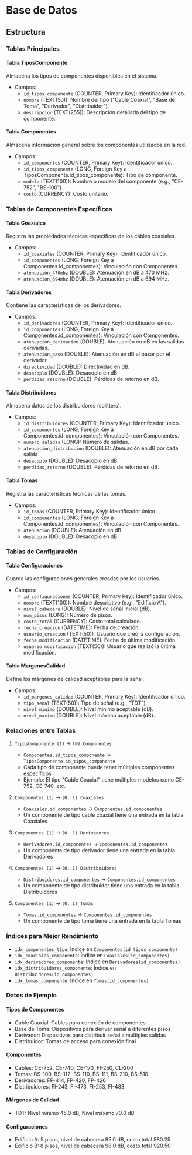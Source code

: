 # Base de Datos

## Estructura

### Tablas Principales

#### Tabla TiposComponente

Almacena los tipos de componentes disponibles en el sistema.

-   Campos:
    -   `id_tipos_componente` (COUNTER, Primary Key): Identificador único.
    -   `nombre` (TEXT(50)): Nombre del tipo ("Cable Coaxial", "Base de Toma", "Derivador", "Distribuidor").
    -   `descripcion` (TEXT(255)): Descripción detallada del tipo de componente.

#### Tabla Componentes

Almacena información general sobre los componentes utilizados en la red.

-   Campos:
    -   `id_componentes` (COUNTER, Primary Key): Identificador único.
    -   `id_tipos_componente` (LONG, Foreign Key a TiposComponente.id_tipos_componente): Tipo de componente.
    -   `modelo` (TEXT(100)): Nombre o modelo del componente (e.g., "CE-752", "BS-100").
    -   `costo` (CURRENCY): Costo unitario.

### Tablas de Componentes Específicos

#### Tabla Coaxiales

Registra las propiedades técnicas específicas de los cables coaxiales.

-   Campos:
    -   `id_coaxiales` (COUNTER, Primary Key): Identificador único.
    -   `id_componentes` (LONG, Foreign Key a Componentes.id_componentes): Vinculación con Componentes.
    -   `atenuacion_470mhz` (DOUBLE): Atenuación en dB a 470 MHz.
    -   `atenuacion_694mhz` (DOUBLE): Atenuación en dB a 694 MHz.

#### Tabla Derivadores

Contiene las características de los derivadores.

-   Campos:
    -   `id_derivadores` (COUNTER, Primary Key): Identificador único.
    -   `id_componentes` (LONG, Foreign Key a Componentes.id_componentes): Vinculación con Componentes.
    -   `atenuacion_derivacion` (DOUBLE): Atenuación en dB en las salidas derivadas.
    -   `atenuacion_paso` (DOUBLE): Atenuación en dB al pasar por el derivador.
    -   `directividad` (DOUBLE): Directividad en dB.
    -   `desacoplo` (DOUBLE): Desacoplo en dB.
    -   `perdidas_retorno` (DOUBLE): Pérdidas de retorno en dB.

#### Tabla Distribuidores

Almacena datos de los distribuidores (splitters).

-   Campos:
    -   `id_distribuidores` (COUNTER, Primary Key): Identificador único.
    -   `id_componentes` (LONG, Foreign Key a Componentes.id_componentes): Vinculación con Componentes.
    -   `numero_salidas` (LONG): Número de salidas.
    -   `atenuacion_distribucion` (DOUBLE): Atenuación en dB por cada salida.
    -   `desacoplo` (DOUBLE): Desacoplo en dB.
    -   `perdidas_retorno` (DOUBLE): Pérdidas de retorno en dB.

#### Tabla Tomas

Registra las características técnicas de las tomas.

-   Campos:
    -   `id_tomas` (COUNTER, Primary Key): Identificador único.
    -   `id_componentes` (LONG, Foreign Key a Componentes.id_componentes): Vinculación con Componentes.
    -   `atenuacion` (DOUBLE): Atenuación en dB.
    -   `desacoplo` (DOUBLE): Desacoplo en dB.

### Tablas de Configuración

#### Tabla Configuraciones

Guarda las configuraciones generales creadas por los usuarios.

-   Campos:
    -   `id_configuraciones` (COUNTER, Primary Key): Identificador único.
    -   `nombre` (TEXT(100)): Nombre descriptivo (e.g., "Edificio A").
    -   `nivel_cabecera` (DOUBLE): Nivel de señal inicial (dB).
    -   `num_pisos` (LONG): Número de pisos.
    -   `costo_total` (CURRENCY): Costo total calculado.
    -   `fecha_creacion` (DATETIME): Fecha de creación.
    -   `usuario_creacion` (TEXT(50)): Usuario que creó la configuración.
    -   `fecha_modificacion` (DATETIME): Fecha de última modificación.
    -   `usuario_modificacion` (TEXT(50)): Usuario que realizó la última modificación.

#### Tabla MargenesCalidad

Define los márgenes de calidad aceptables para la señal.

-   Campos:
    -   `id_margenes_calidad` (COUNTER, Primary Key): Identificador único.
    -   `tipo_senal` (TEXT(50)): Tipo de señal (e.g., "TDT").
    -   `nivel_minimo` (DOUBLE): Nivel mínimo aceptable (dB).
    -   `nivel_maximo` (DOUBLE): Nivel máximo aceptable (dB).

### Relaciones entre Tablas

1. `TiposComponente (1)` → `(N) Componentes`

    - `Componentes.id_tipos_componente` → `TiposComponente.id_tipos_componente`
    - Cada tipo de componente puede tener múltiples componentes específicos
    - Ejemplo: El tipo "Cable Coaxial" tiene múltiples modelos como CE-752, CE-740, etc.

2. `Componentes (1)` → `(0..1) Coaxiales`

    - `Coaxiales.id_componentes` → `Componentes.id_componentes`
    - Un componente de tipo cable coaxial tiene una entrada en la tabla Coaxiales

3. `Componentes (1)` → `(0..1) Derivadores`

    - `Derivadores.id_componentes` → `Componentes.id_componentes`
    - Un componente de tipo derivador tiene una entrada en la tabla Derivadores

4. `Componentes (1)` → `(0..1) Distribuidores`

    - `Distribuidores.id_componentes` → `Componentes.id_componentes`
    - Un componente de tipo distribuidor tiene una entrada en la tabla Distribuidores

5. `Componentes (1)` → `(0..1) Tomas`

    - `Tomas.id_componentes` → `Componentes.id_componentes`
    - Un componente de tipo toma tiene una entrada en la tabla Tomas

### Índices para Mejor Rendimiento

-   `idx_componentes_tipo`: Índice en `Componentes(id_tipos_componente)`
-   `idx_coaxiales_componente`: Índice en `Coaxiales(id_componentes)`
-   `idx_derivadores_componente`: Índice en `Derivadores(id_componentes)`
-   `idx_distribuidores_componente`: Índice en `Distribuidores(id_componentes)`
-   `idx_tomas_componente`: Índice en `Tomas(id_componentes)`

### Datos de Ejemplo

#### Tipos de Componentes

-   Cable Coaxial: Cables para conexión de componentes
-   Base de Toma: Dispositivos para derivar señal a diferentes pisos
-   Derivador: Dispositivos para distribuir señal a múltiples salidas
-   Distribuidor: Tomas de acceso para conexión final

#### Componentes

-   Cables: CE-752, CE-740, CE-170, FI-250, CL-200
-   Tomas: BS-100, BS-112, BS-110, BS-111, BS-210, BS-510
-   Derivadores: FP-414, FP-420, FP-426
-   Distribuidores: FI-243, FI-473, FI-253, FI-483

#### Márgenes de Calidad

-   TDT: Nivel mínimo 45.0 dB, Nivel máximo 70.0 dB

#### Configuraciones

-   Edificio A: 5 pisos, nivel de cabecera 95.0 dB, costo total 580.25
-   Edificio B: 8 pisos, nivel de cabecera 98.0 dB, costo total 920.50
